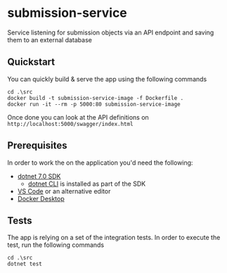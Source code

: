 # submission-service
Service listening for submission objects via an API endpoint and saving them to an external database

## Quickstart

You can quickly build & serve the app using the following commands

```
cd .\src
docker build -t submission-service-image -f Dockerfile .
docker run -it --rm -p 5000:80 submission-service-image
```

Once done you can look at the API definitions on `http://localhost:5000/swagger/index.html`

## Prerequisites

In order to work the on the application you'd need the following: 
* [dotnet 7.0 SDK](https://dotnet.microsoft.com/en-us/download/dotnet/7.0)
    * [dotnet CLI](https://learn.microsoft.com/en-us/dotnet/core/tools/) is installed as part of the SDK
* [VS Code](https://code.visualstudio.com/) or an alternative editor
* [Docker Desktop](https://www.docker.com/products/docker-desktop/)


## Tests

The app is relying on a set of the integration tests. 
In order to execute the test, run the following commands

```
cd .\src
dotnet test
```